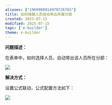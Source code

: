 ```yaml
---
aliases: ["1969900814970726765"]
title: 如何根据人员自动带出所属分部
created: 2025-07-15
modified: 2025-07-15
tags: ['e-builder']
theme: e-builder
---
```


**问题描述：**

在表单中，如何选择人员，自动带出该人员所在分部：

![](7c4df0020b5336b54b333b710cdbd54d.jpg)

**解决方式：**

设置公式联动，公式配置方法如下：

![](2c6884da0d43d945382dcc83d2aa363d.jpg)